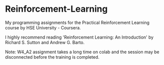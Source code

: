 # Reinforcement-Learning

My programming assignments for the Practical Reinforcement Learning course by HSE University - Coursera.

I highly recommend reading 'Reinforcement Learning: An Introduction' by Richard S. Sutton and Andrew G. Barto.

Note: W4_A2 assignment takes a long time on colab and the session may be disconnected before the training is completed.
